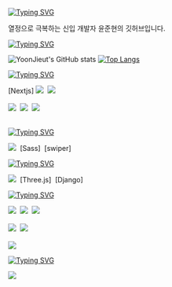 <!-- 인트로 -->
[![Typing SVG](https://readme-typing-svg.demolab.com?font=Anta&size=32&duration=2200&pause=5000&color=00D9F7&&vCenter=true&width=435&lines=Hello+I'm+YoonJieut)](https://git.io/typing-svg)
<!-- 간단 자기 소개 -->
열정으로 극복하는 신입 개발자 윤준현의 깃허브입니다.
<br>

<!-- 깃허브, 사용 스택 표 -->
[![Typing SVG](https://readme-typing-svg.demolab.com?font=Anta&duration=2200&pause=3000&color=00D9F7&vCenter=true&repeat=false&width=435&lines=My+Stats)](https://git.io/typing-svg)

![YoonJieut's GitHub stats](https://github-readme-stats.vercel.app/api?username=YoonJieut&show_icons=true&bg_color=00000000&hide_border=true&icon_color=00D9F7FF&title_color=00D9F7FF&locale=kr)
[![Top Langs](https://github-readme-stats.vercel.app/api/top-langs/?username=YoonJieut&layout=donut&custom_title=YoonJieut의+Languages&bg_color=00000000&hide_border=true&icon_color=00D9F7FF&title_color=00D9F7FF&locale=kr)](https://github.com/anuraghazra/github-readme-stats)


<!-- 주력 스택 -->
[![Typing SVG](https://readme-typing-svg.demolab.com?font=Anta&duration=2200&pause=3000&color=00D9F7&vCenter=true&repeat=false&width=435&lines=Stacks)](https://git.io/typing-svg)
<div>
  [Nextjs]
  <img src="https://img.shields.io/badge/react-20232a.svg?style=for-the-badge&logo=react&logoColor=61DAFB" />&nbsp
    <img src="https://img.shields.io/badge/typescript-007ACC.svg?style=for-the-badge&logo=typescript&logoColor=white" />&nbsp
</div>

<br>

<div>  
  <img src="https://img.shields.io/badge/javascript-F7DF1E.svg?style=for-the-badge&logo=javascript&logoColor=20232a" />&nbsp
  <img src="https://img.shields.io/badge/html5-E34F26.svg?style=for-the-badge&logo=html5&logoColor=white" />&nbsp
  <img src="https://img.shields.io/badge/css3-1572B6.svg?style=for-the-badge&logo=css3&logoColor=white" />&nbsp
</div>

<br>

<!-- 사용한 라이브러리들 -->
[![Typing SVG](https://readme-typing-svg.demolab.com?font=Anta&duration=2200&pause=3000&color=00D9F7&vCenter=true&repeat=false&width=435&lines=Libraries)](https://git.io/typing-svg)
<div>
  <img src="https://img.shields.io/badge/tailwindcss-1daabb.svg?style=for-the-badge&logo=tailwind-css&logoColor=white" />&nbsp
  [Sass]&nbsp
  [swiper]
</div>


<!-- 공부중 -->
[![Typing SVG](https://readme-typing-svg.demolab.com?font=Anta&duration=2200&pause=3000&color=00D9F7&vCenter=true&repeat=false&width=435&lines=Studying)](https://git.io/typing-svg)

<div>
  <img src="https://img.shields.io/badge/python-3670A0?style=for-the-badge&logo=python&logoColor=ffdd54" />&nbsp
  [Three.js]&nbsp
  [Django]
</div>

<div>
<!--   DevOps - Aws -->
</div>

<!-- 툴 -->
[![Typing SVG](https://readme-typing-svg.demolab.com?font=Anta&duration=2200&pause=3000&color=00D9F7&vCenter=true&repeat=false&width=435&lines=Tools)](https://git.io/typing-svg)

<div>
  <img src="https://img.shields.io/badge/git-F05033.svg?style=for-the-badge&logo=git&logoColor=white" />&nbsp
  <img src="https://img.shields.io/badge/github-181717.svg?style=for-the-badge&logo=github&logoColor=white" />&nbsp
  <img src="https://img.shields.io/badge/Notion-F3F3F3.svg?style=for-the-badge&logo=notion&logoColor=black" />&nbsp
</div>

<br>

<div>
  <img src="https://img.shields.io/badge/adobe%20photoshop-08253c.svg?style=for-the-badge&logo=adobe%20photoshop&logoColor=37abff" />&nbsp
  <img src="https://img.shields.io/badge/figma-F24E1E.svg?style=for-the-badge&logo=figma&logoColor=white" />&nbsp
</div>

<br>

<div>
  <img src="https://img.shields.io/badge/VSCode-2C2C32.svg?style=for-the-badge&logo=visual-studio-code&logoColor=22ABF3" />
</div>

<!-- contact -->
[![Typing SVG](https://readme-typing-svg.demolab.com?font=Anta&duration=2200&pause=3000&color=00D9F7&vCenter=true&repeat=false&width=435&lines=Contact)](https://git.io/typing-svg)
<div>
  <a href="mailto:yoonjieut@gmail.com">
    <img
      src="https://img.shields.io/badge/yoonjieut@gmail.com-D14836?style=for-the-badge&logo=gmail&logoColor=white"/>
  </a>
</div>
